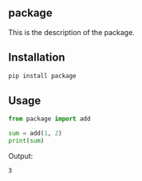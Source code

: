 ## package

This is the description of the package.

## Installation

```bash
pip install package
```

## Usage

```python
from package import add

sum = add(1, 2)
print(sum)
```

Output:

```bash
3
```
